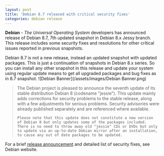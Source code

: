 ```yaml
---
layout: post
title: 'Debian 8.7 released with critical security fixes'
categories: debian release
---
```


**Debian** - *The Universal Operating System* developers has announced release of Debian 8.7, 7th updated snapshot in Debian 8.x Jessy branch. This release includes some security fixes and resolutions for other critical issues reported in previous snapshots.

Debian 8.7 is not a new release, instead an updated snapshot with updated packages. This is just a continuation of snapshots in Debian 8.x series. So you can install any other snapshot in this release and update your system using regular update means to get all upgraded packages and bug fixes as in 8.7 snapshot.
![Debian Banner](/assets/images/Debian Banner.png)
<blockquote>
    The Debian project is pleased to announce the seventh update of its stable distribution Debian 8 (codename "jessie"). This update mainly adds corrections for security problems to the stable release, along with a few adjustments for serious problems. Security advisories were already published separately and are referenced where available.

    Please note that this update does not constitute a new version of Debian 8 but only updates some of the packages included. There is no need to throw away old "jessie" CDs or DVDs but only to update via an up-to-date Debian mirror after an installation, to cause any out of date packages to be updated.
</blockquote>

For a brief [release announcement](https://www.debian.org/News/2017/20170114) and detailed list of security fixes, see Debian website. 